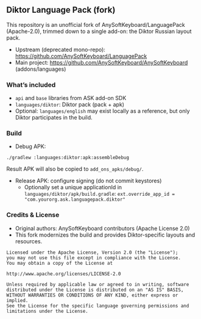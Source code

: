 ## Diktor Language Pack (fork)

This repository is an unofficial fork of AnySoftKeyboard/LanguagePack (Apache-2.0),
trimmed down to a single add-on: the Diktor Russian layout pack.

- Upstream (deprecated mono-repo): https://github.com/AnySoftKeyboard/LanguagePack
- Main project: https://github.com/AnySoftKeyboard/AnySoftKeyboard (addons/languages)

### What’s included
- `api` and `base` libraries from ASK add-on SDK
- `languages/diktor`: Diktor pack (pack + apk)
- Optional: `languages/english` may exist locally as a reference, but only Diktor participates in the build.

### Build
- Debug APK:
```
./gradlew :languages:diktor:apk:assembleDebug
```
Result APK will also be copied to `add_ons_apks/debug/`.

- Release APK: configure signing (do not commit keystores)
  - Optionally set a unique applicationId in `languages/diktor/apk/build.gradle`:
    `ext.override_app_id = "com.yourorg.ask.languagepack.diktor"`

### Credits & License
- Original authors: AnySoftKeyboard contributors (Apache License 2.0)
- This fork modernizes the build and provides Diktor-specific layouts and resources.

```
Licensed under the Apache License, Version 2.0 (the "License");
you may not use this file except in compliance with the License.
You may obtain a copy of the License at

http://www.apache.org/licenses/LICENSE-2.0

Unless required by applicable law or agreed to in writing, software
distributed under the License is distributed on an "AS IS" BASIS,
WITHOUT WARRANTIES OR CONDITIONS OF ANY KIND, either express or implied.
See the License for the specific language governing permissions and
limitations under the License.
```
